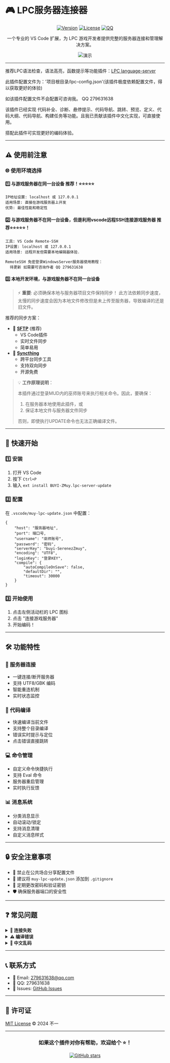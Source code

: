 # 🎮 LPC服务器连接器

<div align="center">

[![Version](https://img.shields.io/badge/version-1.1.3-blue.svg?style=for-the-badge)](https://marketplace.visualstudio.com/items?itemName=BUYI-ZMuy.lpc-server-update)
[![License](https://img.shields.io/badge/license-MIT-green.svg?style=for-the-badge)](LICENSE)
[![QQ](https://img.shields.io/badge/QQ-279631638-red.svg?style=for-the-badge)](http://wpa.qq.com/msgrd?v=3&uin=279631638&site=qq&menu=yes)

一个专业的 VS Code 扩展，为 LPC 游戏开发者提供完整的服务器连接和管理解决方案。

![演示](https://media3.giphy.com/media/v1.Y2lkPTc5MGI3NjExZHhrc3pzMzlqbGUyaW44cHNyb3Nra3R5czltMng0dDc2Z25xcm5jcyZlcD12MV9pbnRlcm5hbF9naWZfYnlfaWQmY3Q9Zw/fkWveGpBG8jT6mlvjF/giphy.gif)

</div>

---

推荐LPC语法检查，语法高亮，函数提示等功能插件：[LPC language-server](https://marketplace.visualstudio.com/items?itemName=jlchmura.lpc)

此插件配置文件为：'项目根目录/lpc-config.json'(该插件极度依赖配置文件，得以获取更好的体验)

如该插件配置文件不会配置可咨询我。 QQ 279631638

该插件已经实现 代码补全、诊断、悬停提示、代码导航、跳转、预览、定义、代码大纲、代码导航、构建任务等功能。且我已贡献该插件中文化实现，可直接使用。

搭配此插件可实现更好的编码体验。

---

## ⚠️ 使用前注意

### 🌐 使用环境选择

#### 1️⃣ 与游戏服务器在同一台设备 推荐！⭐️⭐️⭐️⭐️⭐️
<pre>
<code class="properties">IP地址设置: localhost 或 127.0.0.1
适用场景: 直接在游戏服务器上开发
优势: 最佳性能和稳定性</code>
</pre>

#### 2️⃣ 与游戏服务器不在同一台设备，但是利用vscode远程SSH连接游戏服务器 推荐⭐️⭐️⭐️⭐️⭐️！ 
<pre>
<code class="properties">工具: VS Code Remote-SSH
IP设置: localhost 或 127.0.0.1
适用场景: 远程开发但需要本地编辑器体验.

RemoteSSH 免密登录WindowsServer服务器使用教程：
  待更新 如需要可咨询作者 QQ 279631638</code>
</pre>

#### 3️⃣ 本地开发环境，与游戏服务器不在同一台设备
> ⚡ **重要**: 必须确保本地与服务器项目文件保持同步！
此方法依赖同步速度，太慢的同步速度会因为本地文件修改但是未上传至服务器，导致编译的还是旧文件。

推荐的同步方案：
- 🔄 **[SFTP](https://marketplace.visualstudio.com/items?itemName=liximomo.sftp)** (推荐)
  - VS Code插件
  - 实时文件同步
  - 简单易用
- 🔁 **[Syncthing](https://syncthing.net/)**
  - 跨平台同步工具
  - 支持双向同步
  - 开源免费

> 💡 **工作原理说明**：
> 
> 本插件通过登录MUD内的巫师账号来执行相关命令。因此，要确保：
> 1. 在服务器本地使用此插件，或
> 2. 保证本地文件与服务器文件同步
> 
> 否则，即使执行UPDATE命令也无法正确编译文件。

---

## 🚀 快速开始

### 1️⃣ 安装
1. 打开 VS Code
2. 按下 `Ctrl+P`
3. 输入 `ext install BUYI-ZMuy.lpc-server-update`

### 2️⃣ 配置
在 `.vscode/muy-lpc-update.json` 中配置：

<pre>
<code class="json">{
    "host": "服务器地址",
    "port": 端口号,
    "username": "巫师账号",
    "password": "密码",
    "serverKey": "buyi-SerenezZmuy",
    "encoding": "UTF8",
    "loginKey": "登录KEY",
    "compile": {
        "autoCompileOnSave": false,
        "defaultDir": "",
        "timeout": 30000
    }
}</code>
</pre>

### 3️⃣ 开始使用
1. 点击左侧活动栏的 LPC 图标
2. 点击 "连接游戏服务器"
3. 开始编码！

---

## 🛠️ 功能特性

### 🔌 服务器连接
- 一键连接/断开服务器
- 支持 UTF8/GBK 编码
- 智能重连机制
- 实时状态监控

### 📝 代码编译
- 快速编译当前文件
- 支持整个目录编译
- 错误实时提示与定位
- 点击错误直接跳转

### 💻 命令管理
- 自定义命令快捷执行
- 支持 Eval 命令
- 服务器重启管理
- 实时执行反馈

### 📊 消息系统
- 分类消息显示
- 自动滚动/锁定
- 支持消息清理
- 自定义消息样式

---

## 🔒 安全注意事项

- 🚫 禁止在公共场合分享配置文件
- 📝 建议将 `muy-lpc-update.json` 添加到 `.gitignore`
- 🔑 定期更改密码和验证密钥
- 🛡️ 确保服务器端口的安全性

---

## ❓ 常见问题

<details>
<summary><b>🔌 连接失败</b></summary>

1. 检查服务器地址和端口
2. 确认网络连接
3. 验证登录信息
</details>

<details>
<summary><b>⚠️ 编译错误</b></summary>

1. 检查文件路径
2. 查看错误信息
3. 确认编码设置
</details>

<details>
<summary><b>📝 中文乱码</b></summary>

1. 检查编码设置
2. 切换到 GBK 编码
3. 重新连接服务器
</details>

---

## 📞 联系方式

- 📧 Email: 279631638@qq.com
- 💬 QQ: 279631638
- 🐛 Issues: [GitHub Issues](https://github.com/serenez/lpc-server-update/issues)

---

## 📄 许可证

[MIT License](LICENSE) © 2024 不一

---

<div align="center">

### 如果这个插件对你有帮助，欢迎给个 ⭐️！

<a href="https://github.com/serenez/lpc-server-update">
  <img src="https://img.shields.io/github/stars/serenez/lpc-server-update?style=social" alt="GitHub stars">
</a>

</div>
